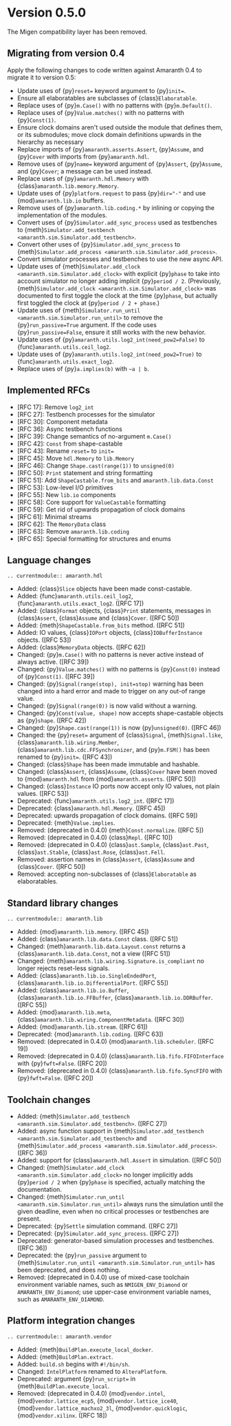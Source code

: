 # Version 0.5.0

The Migen compatibility layer has been removed.

## Migrating from version 0.4

Apply the following changes to code written against Amaranth 0.4 to migrate it to version 0.5:

- Update uses of {py}`reset=` keyword argument to {py}`init=`.
- Ensure all elaboratables are subclasses of {class}`Elaboratable`.
- Replace uses of {py}`m.Case()` with no patterns with {py}`m.Default()`.
- Replace uses of {py}`Value.matches()` with no patterns with {py}`Const(1)`.
- Ensure clock domains aren't used outside the module that defines them, or its submodules; move clock domain definitions upwards in the hierarchy as necessary
- Replace imports of {py}`amaranth.asserts.Assert`, {py}`Assume`, and {py}`Cover` with imports from {py}`amaranth.hdl`.
- Remove uses of {py}`name=` keyword argument of {py}`Assert`, {py}`Assume`, and {py}`Cover`; a message can be used instead.
- Replace uses of {py}`amaranth.hdl.Memory` with {class}`amaranth.lib.memory.Memory`.
- Update uses of {py}`platform.request` to pass {py}`dir="-"` and use {mod}`amaranth.lib.io` buffers.
- Remove uses of {py}`amaranth.lib.coding.*` by inlining or copying the implementation of the modules.
- Convert uses of {py}`Simulator.add_sync_process` used as testbenches to {meth}`Simulator.add_testbench <amaranth.sim.Simulator.add_testbench>`.
- Convert other uses of {py}`Simulator.add_sync_process` to {meth}`Simulator.add_process <amaranth.sim.Simulator.add_process>`.
- Convert simulator processes and testbenches to use the new async API.
- Update uses of {meth}`Simulator.add_clock <amaranth.sim.Simulator.add_clock>` with explicit {py}`phase` to take into account simulator no longer adding implicit {py}`period / 2`. (Previously, {meth}`Simulator.add_clock <amaranth.sim.Simulator.add_clock>` was documented to first toggle the clock at the time {py}`phase`, but actually first toggled the clock at {py}`period / 2 + phase`.)
- Update uses of {meth}`Simulator.run_until <amaranth.sim.Simulator.run_until>` to remove the {py}`run_passive=True` argument. If the code uses {py}`run_passive=False`, ensure it still works with the new behavior.
- Update uses of {py}`amaranth.utils.log2_int(need_pow2=False)` to {func}`amaranth.utils.ceil_log2`.
- Update uses of {py}`amaranth.utils.log2_int(need_pow2=True)` to {func}`amaranth.utils.exact_log2`.
- Replace uses of {py}`a.implies(b)` with `~a | b`.

## Implemented RFCs

- [RFC 17]: Remove `log2_int`
- [RFC 27]: Testbench processes for the simulator
- [RFC 30]: Component metadata
- [RFC 36]: Async testbench functions
- [RFC 39]: Change semantics of no-argument `m.Case()`
- [RFC 42]: `Const` from shape-castable
- [RFC 43]: Rename `reset=` to `init=`
- [RFC 45]: Move `hdl.Memory` to `lib.Memory`
- [RFC 46]: Change `Shape.cast(range(1))` to `unsigned(0)`
- [RFC 50]: `Print` statement and string formatting
- [RFC 51]: Add `ShapeCastable.from_bits` and `amaranth.lib.data.Const`
- [RFC 53]: Low-level I/O primitives
- [RFC 55]: New `lib.io` components
- [RFC 58]: Core support for `ValueCastable` formatting
- [RFC 59]: Get rid of upwards propagation of clock domains
- [RFC 61]: Minimal streams
- [RFC 62]: The `MemoryData` class
- [RFC 63]: Remove `amaranth.lib.coding`
- [RFC 65]: Special formatting for structures and enums

## Language changes

```{eval-rst}
.. currentmodule:: amaranth.hdl
```

- Added: {class}`Slice` objects have been made const-castable.
- Added: {func}`amaranth.utils.ceil_log2`, {func}`amaranth.utils.exact_log2`. ([RFC 17])
- Added: {class}`Format` objects, {class}`Print` statements, messages in {class}`Assert`, {class}`Assume` and {class}`Cover`. ([RFC 50])
- Added: {meth}`ShapeCastable.from_bits` method. ([RFC 51])
- Added: IO values, {class}`IOPort` objects, {class}`IOBufferInstance` objects. ([RFC 53])
- Added: {class}`MemoryData` objects. ([RFC 62])
- Changed: {py}`m.Case()` with no patterns is never active instead of always active. ([RFC 39])
- Changed: {py}`Value.matches()` with no patterns is {py}`Const(0)` instead of {py}`Const(1)`. ([RFC 39])
- Changed: {py}`Signal(range(stop), init=stop)` warning has been changed into a hard error and made to trigger on any out-of range value.
- Changed: {py}`Signal(range(0))` is now valid without a warning.
- Changed: {py}`Const(value, shape)` now accepts shape-castable objects as {py}`shape`. ([RFC 42])
- Changed: {py}`Shape.cast(range(1))` is now {py}`unsigned(0)`. ([RFC 46])
- Changed: the {py}`reset=` argument of {class}`Signal`, {meth}`Signal.like`, {class}`amaranth.lib.wiring.Member`, {class}`amaranth.lib.cdc.FFSynchronizer`, and {py}`m.FSM()` has been renamed to {py}`init=`. ([RFC 43])
- Changed: {class}`Shape` has been made immutable and hashable.
- Changed: {class}`Assert`, {class}`Assume`, {class}`Cover` have been moved to {mod}`amaranth.hdl` from {mod}`amaranth.asserts`. ([RFC 50])
- Changed: {class}`Instance` IO ports now accept only IO values, not plain values. ([RFC 53])
- Deprecated: {func}`amaranth.utils.log2_int`. ([RFC 17])
- Deprecated: {class}`amaranth.hdl.Memory`. ([RFC 45])
- Deprecated: upwards propagation of clock domains. ([RFC 59])
- Deprecated: {meth}`Value.implies`.
- Removed: (deprecated in 0.4.0) {meth}`Const.normalize`. ([RFC 5])
- Removed: (deprecated in 0.4.0) {class}`Repl`. ([RFC 10])
- Removed: (deprecated in 0.4.0) {class}`ast.Sample`, {class}`ast.Past`, {class}`ast.Stable`, {class}`ast.Rose`, {class}`ast.Fell`.
- Removed: assertion names in {class}`Assert`, {class}`Assume` and {class}`Cover`. ([RFC 50])
- Removed: accepting non-subclasses of {class}`Elaboratable` as elaboratables.

## Standard library changes

```{eval-rst}
.. currentmodule:: amaranth.lib
```

- Added: {mod}`amaranth.lib.memory`. ([RFC 45])
- Added: {class}`amaranth.lib.data.Const` class. ([RFC 51])
- Changed: {meth}`amaranth.lib.data.Layout.const` returns a {class}`amaranth.lib.data.Const`, not a view ([RFC 51])
- Changed: {meth}`amaranth.lib.wiring.Signature.is_compliant` no longer rejects reset-less signals.
- Added: {class}`amaranth.lib.io.SingleEndedPort`, {class}`amaranth.lib.io.DifferentialPort`. ([RFC 55])
- Added: {class}`amaranth.lib.io.Buffer`, {class}`amaranth.lib.io.FFBuffer`, {class}`amaranth.lib.io.DDRBuffer`. ([RFC 55])
- Added: {mod}`amaranth.lib.meta`, {class}`amaranth.lib.wiring.ComponentMetadata`. ([RFC 30])
- Added: {mod}`amaranth.lib.stream`. ([RFC 61])
- Deprecated: {mod}`amaranth.lib.coding`. ([RFC 63])
- Removed: (deprecated in 0.4.0) {mod}`amaranth.lib.scheduler`. ([RFC 19])
- Removed: (deprecated in 0.4.0) {class}`amaranth.lib.fifo.FIFOInterface` with {py}`fwft=False`. ([RFC 20])
- Removed: (deprecated in 0.4.0) {class}`amaranth.lib.fifo.SyncFIFO` with {py}`fwft=False`. ([RFC 20])

## Toolchain changes

- Added: {meth}`Simulator.add_testbench <amaranth.sim.Simulator.add_testbench>`. ([RFC 27])
- Added: async function support in {meth}`Simulator.add_testbench <amaranth.sim.Simulator.add_testbench>` and {meth}`Simulator.add_process <amaranth.sim.Simulator.add_process>`. ([RFC 36])
- Added: support for {class}`amaranth.hdl.Assert` in simulation. ([RFC 50])
- Changed: {meth}`Simulator.add_clock <amaranth.sim.Simulator.add_clock>` no longer implicitly adds {py}`period / 2` when {py}`phase` is specified, actually matching the documentation.
- Changed: {meth}`Simulator.run_until <amaranth.sim.Simulator.run_until>` always runs the simulation until the given deadline, even when no critical processes or testbenches are present.
- Deprecated: {py}`Settle` simulation command. ([RFC 27])
- Deprecated: {py}`Simulator.add_sync_process`. ([RFC 27])
- Deprecated: generator-based simulation processes and testbenches. ([RFC 36])
- Deprecated: the {py}`run_passive` argument to {meth}`Simulator.run_until <amaranth.sim.Simulator.run_until>` has been deprecated, and does nothing.
- Removed: (deprecated in 0.4.0) use of mixed-case toolchain environment variable names, such as `NMIGEN_ENV_Diamond` or `AMARANTH_ENV_Diamond`; use upper-case environment variable names, such as `AMARANTH_ENV_DIAMOND`.

## Platform integration changes

```{eval-rst}
.. currentmodule:: amaranth.vendor
```

- Added: {meth}`BuildPlan.execute_local_docker`.
- Added: {meth}`BuildPlan.extract`.
- Added: `build.sh`  begins with `#!/bin/sh`.
- Changed: `IntelPlatform` renamed to `AlteraPlatform`.
- Deprecated: argument {py}`run_script=` in {meth}`BuildPlan.execute_local`.
- Removed: (deprecated in 0.4.0) {mod}`vendor.intel`, {mod}`vendor.lattice_ecp5`, {mod}`vendor.lattice_ice40`, {mod}`vendor.lattice_machxo2_3l`, {mod}`vendor.quicklogic`, {mod}`vendor.xilinx`. ([RFC 18])
